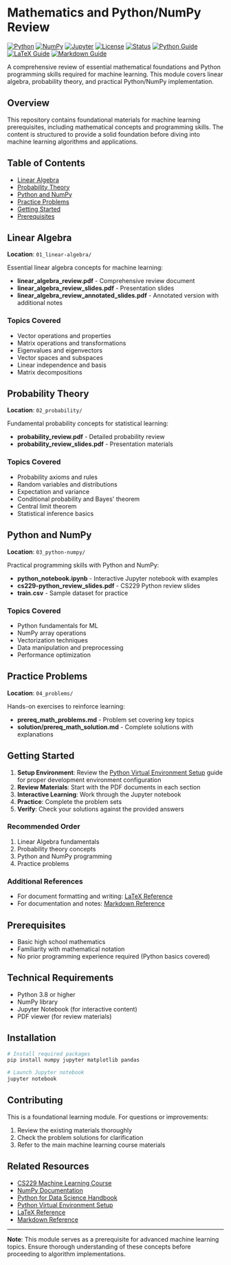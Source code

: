 # Mathematics and Python/NumPy Review

[![Python](https://img.shields.io/badge/Python-3.8+-blue.svg)](https://www.python.org/downloads/)
[![NumPy](https://img.shields.io/badge/NumPy-1.21+-green.svg)](https://numpy.org/)
[![Jupyter](https://img.shields.io/badge/Jupyter-Notebook-orange.svg)](https://jupyter.org/)
[![License](https://img.shields.io/badge/License-MIT-yellow.svg)](LICENSE)
[![Status](https://img.shields.io/badge/Status-Complete-brightgreen.svg)]()
[![Python Guide](https://img.shields.io/badge/Python%20Guide-Virtual%20Environments-purple.svg)](https://github.com/darinz/Guides/tree/main/python)
[![LaTeX Guide](https://img.shields.io/badge/LaTeX%20Guide-Reference-red.svg)](https://github.com/darinz/Guides/tree/main/latex)
[![Markdown Guide](https://img.shields.io/badge/Markdown%20Guide-Reference-blue.svg)](https://github.com/darinz/Guides/tree/main/markdown)

A comprehensive review of essential mathematical foundations and Python programming skills required for machine learning. This module covers linear algebra, probability theory, and practical Python/NumPy implementation.

## Overview

This repository contains foundational materials for machine learning prerequisites, including mathematical concepts and programming skills. The content is structured to provide a solid foundation before diving into machine learning algorithms and applications.

## Table of Contents

- [Linear Algebra](#linear-algebra)
- [Probability Theory](#probability-theory)
- [Python and NumPy](#python-and-numpy)
- [Practice Problems](#practice-problems)
- [Getting Started](#getting-started)
- [Prerequisites](#prerequisites)

## Linear Algebra

**Location**: `01_linear-algebra/`

Essential linear algebra concepts for machine learning:

- **linear_algebra_review.pdf** - Comprehensive review document
- **linear_algebra_review_slides.pdf** - Presentation slides
- **linear_algebra_review_annotated_slides.pdf** - Annotated version with additional notes

### Topics Covered

- Vector operations and properties
- Matrix operations and transformations
- Eigenvalues and eigenvectors
- Vector spaces and subspaces
- Linear independence and basis
- Matrix decompositions

## Probability Theory

**Location**: `02_probability/`

Fundamental probability concepts for statistical learning:

- **probability_review.pdf** - Detailed probability review
- **probability_review_slides.pdf** - Presentation materials

### Topics Covered

- Probability axioms and rules
- Random variables and distributions
- Expectation and variance
- Conditional probability and Bayes' theorem
- Central limit theorem
- Statistical inference basics

## Python and NumPy

**Location**: `03_python-numpy/`

Practical programming skills with Python and NumPy:

- **python_notebook.ipynb** - Interactive Jupyter notebook with examples
- **cs229-python_review_slides.pdf** - CS229 Python review slides
- **train.csv** - Sample dataset for practice

### Topics Covered

- Python fundamentals for ML
- NumPy array operations
- Vectorization techniques
- Data manipulation and preprocessing
- Performance optimization

## Practice Problems

**Location**: `04_problems/`

Hands-on exercises to reinforce learning:

- **prereq_math_problems.md** - Problem set covering key topics
- **solution/prereq_math_solution.md** - Complete solutions with explanations

## Getting Started

1. **Setup Environment**: Review the [Python Virtual Environment Setup](https://github.com/darinz/Guides/tree/main/python) guide for proper development environment configuration
2. **Review Materials**: Start with the PDF documents in each section
3. **Interactive Learning**: Work through the Jupyter notebook
4. **Practice**: Complete the problem sets
5. **Verify**: Check your solutions against the provided answers

### Recommended Order

1. Linear Algebra fundamentals
2. Probability theory concepts
3. Python and NumPy programming
4. Practice problems

### Additional References

- For document formatting and writing: [LaTeX Reference](https://github.com/darinz/Guides/tree/main/latex)
- For documentation and notes: [Markdown Reference](https://github.com/darinz/Guides/tree/main/markdown)

## Prerequisites

- Basic high school mathematics
- Familiarity with mathematical notation
- No prior programming experience required (Python basics covered)

## Technical Requirements

- Python 3.8 or higher
- NumPy library
- Jupyter Notebook (for interactive content)
- PDF viewer (for review materials)

## Installation

```bash
# Install required packages
pip install numpy jupyter matplotlib pandas

# Launch Jupyter notebook
jupyter notebook
```

## Contributing

This is a foundational learning module. For questions or improvements:

1. Review the existing materials thoroughly
2. Check the problem solutions for clarification
3. Refer to the main machine learning course materials

## Related Resources

- [CS229 Machine Learning Course](http://cs229.stanford.edu/)
- [NumPy Documentation](https://numpy.org/doc/)
- [Python for Data Science Handbook](https://jakevdp.github.io/PythonDataScienceHandbook/)
- [Python Virtual Environment Setup](https://github.com/darinz/Guides/tree/main/python)
- [LaTeX Reference](https://github.com/darinz/Guides/tree/main/latex)
- [Markdown Reference](https://github.com/darinz/Guides/tree/main/markdown)

---

**Note**: This module serves as a prerequisite for advanced machine learning topics. Ensure thorough understanding of these concepts before proceeding to algorithm implementations.